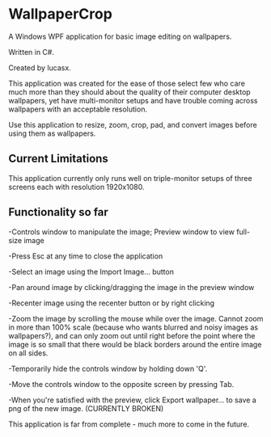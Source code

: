 # WallpaperCrop
A Windows WPF application for basic image editing on wallpapers.

Written in C#.

Created by lucasx.

This application was created for the ease of those select few who care much more than they should about the quality of their computer desktop
wallpapers, yet have multi-monitor setups and have trouble coming across wallpapers with an acceptable resolution.

Use this application to resize, zoom, crop, pad, and convert images before using them as wallpapers.

## Current Limitations
This application currently only runs well on triple-monitor setups of three screens each with resolution 1920x1080.

## Functionality so far
-Controls window to manipulate the image; Preview window to view full-size image

-Press Esc at any time to close the application

-Select an image using the Import Image... button

-Pan around image by clicking/dragging the image in the preview window

-Recenter image using the recenter button or by right clicking

-Zoom the image by scrolling the mouse while over the image. Cannot zoom in more than 100% scale (because who wants blurred and noisy images as wallpapers?), and can only zoom out until right before the point where the image is so small that there would be black borders around the entire image on all sides.

-Temporarily hide the controls window by holding down 'Q'.

-Move the controls window to the opposite screen by pressing Tab.

-When you're satisfied with the preview, click Export wallpaper... to save a png of the new image. (CURRENTLY BROKEN)

This application is far from complete - much more to come in the future.
